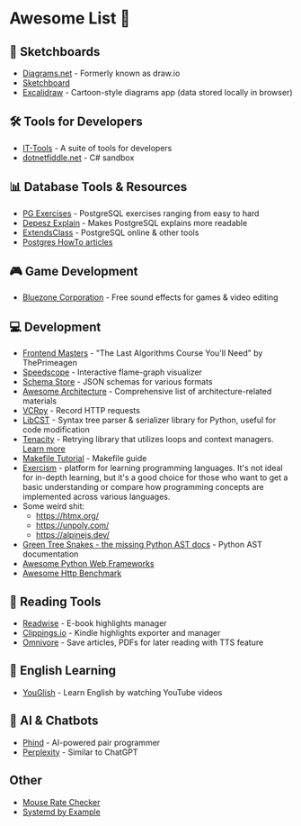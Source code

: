 # Awesome List 🚀

## 🎨 Sketchboards
* [Diagrams.net](https://app.diagrams.net/) - Formerly known as draw.io
* [Sketchboard](https://sketchboard.me/)
* [Excalidraw](https://excalidraw.com/) - Cartoon-style diagrams app (data stored locally in browser)

## 🛠 Tools for Developers
* [IT-Tools](https://it-tools.tech/) - A suite of tools for developers
* [dotnetfiddle.net](https://dotnetfiddle.net/) - C# sandbox

## 📊 Database Tools & Resources
* [PG Exercises](https://pgexercises.com/) - PostgreSQL exercises ranging from easy to hard
* [Depesz Explain](https://explain.depesz.com/) - Makes PostgreSQL explains more readable
* [ExtendsClass](https://extendsclass.com/postgresql-online.html) - PostgreSQL online & other tools
* [Postgres HowTo articles](https://gitlab.com/postgres-ai/postgresql-consulting/postgres-howtos)

## 🎮 Game Development
* [Bluezone Corporation](https://www.bluezone-corporation.com/) - Free sound effects for games & video editing

## 💻 Development
* [Frontend Masters](https://frontendmasters.com/courses/algorithms/) - "The Last Algorithms Course You'll Need" by ThePrimeagen
* [Speedscope](https://www.speedscope.app/) - Interactive flame-graph visualizer
* [Schema Store](https://www.schemastore.org/json/) - JSON schemas for various formats
* [Awesome Architecture](https://awesome-architecture.com/) - Comprehensive list of architecture-related materials
* [VCRpy](https://github.com/kevin1024/vcrpy) - Record HTTP requests
* [LibCST](https://github.com/Instagram/LibCST) - Syntax tree parser & serializer library for Python, useful for code modification
* [Tenacity](https://github.com/jd/tenacity) - Retrying library that utilizes loops and context managers. [Learn more](https://www.bitecode.dev/p/python-cocktail-mix-a-context-manager)
* [Makefile Tutorial](https://makefiletutorial.com/) - Makefile guide
* [Exercism](https://exercism.org) - platform for learning programming languages. It's not ideal for in-depth learning, but it's a good choice for those who want to get a basic understanding or compare how programming concepts are implemented across various languages.
* Some weird shit:
    * https://htmx.org/
    * https://unpoly.com/
    * https://alpinejs.dev/
 * [Green Tree Snakes - the missing Python AST docs](https://greentreesnakes.readthedocs.io/en/latest/) - Python AST documentation
 * [Awesome Python Web Frameworks](https://github.com/sfermigier/awesome-python-web-frameworks)
 * [Awesome Http Benchmark](https://github.com/denji/awesome-http-benchmark)

## 📖 Reading Tools
* [Readwise](https://readwise.io/) - E-book highlights manager
* [Clippings.io](https://clippings.io/) - Kindle highlights exporter and manager
* [Omnivore](https://omnivore.app/) - Save articles, PDFs for later reading with TTS feature

## 🎤 English Learning
* [YouGlish](https://youglish.com/) - Learn English by watching YouTube videos

## 🤖 AI & Chatbots
* [Phind](https://www.phind.com/) - AI-powered pair programmer
* [Perplexity](https://www.perplexity.ai/) - Similar to ChatGPT

## Other
* [Mouse Rate Checker](https://zowie.benq.com/th-th/support/mouse-rate-checker.html)
* [Systemd by Example](https://systemd-by-example.com/)
